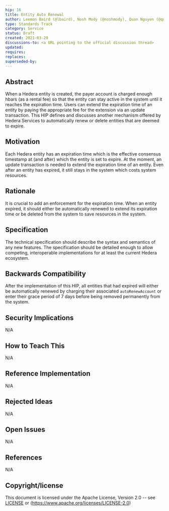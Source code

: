 ```yaml
---
hip: 16
title: Entity Auto Renewal
author: Leemon Baird (@lbaird), Nosh Mody (@noshmody), Quan Nguyen (@qnswirlds)
type: Standards Track
category: Service
status: Draft
created: 2021-03-29
discussions-to: <a URL pointing to the official discussion thread>
updated:
requires:
replaces:
superseded-by:
---
```


## Abstract

When a Hedera entity is created, the payer account is charged enough hbars (as a rental fee) so that the entity can stay active in the system until it reaches the expiration time. Users can extend the expiration time of an entity by paying the appropriate fee for the extension via an update transaction. This HIP defines and discusses another mechanism offered by Hedera Services to automatically renew or delete entities that are deemed to expire.

## Motivation

Each Hedera entity has an expiration time which is the effective consensus timestamp at (and after) which the entity is set to expire. At the moment, an update transaction is needed to extend the expiration time of an entity. Even after an entity has expired, it still stays in the system which costs system resources.

## Rationale

It is crucial to add an enforcement for the expiration time. When an entity expired, it should either be automatically renewed to extend its expiration time or be deleted from the system to save resources in the system.

## Specification

The technical specification should describe the syntax and semantics of any new features. The specification should be detailed enough to allow competing, interoperable implementations for at least the current Hedera ecosystem.

## Backwards Compatibility

After the implementation of this HIP, all entities that had expired will either be automatically renewed by charging their associated `autoRenewAccount` or enter their grace period of 7 days before being removed permanently from the system.

## Security Implications

N/A

## How to Teach This

N/A

## Reference Implementation

N/A

## Rejected Ideas

N/A

## Open Issues

N/A

## References

N/A

## Copyright/license

This document is licensed under the Apache License, Version 2.0 -- see [LICENSE](../LICENSE) or (https://www.apache.org/licenses/LICENSE-2.0)
